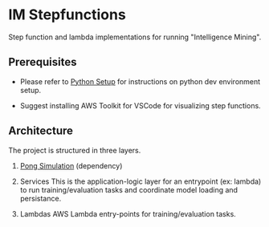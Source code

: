 # IM Stepfunctions

Step function and lambda implementations for running "Intelligence Mining".

## Prerequisites

- Please refer to [Python Setup](../../docs/python-setup.md) for instructions on python dev environment setup.

- Suggest installing AWS Toolkit for VSCode for visualizing step functions.

## Architecture

The project is structured in three layers.

1. [Pong Simulation](../pong-simulation/README.md) (dependency)

1. Services
   This is the application-logic layer for an entrypoint (ex: lambda) to run
   training/evaluation tasks and coordinate model loading and persistance.

1. Lambdas
   AWS Lambda entry-points for training/evaluation tasks.
